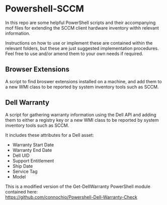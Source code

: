 # Powershell-SCCM

In this repo are some helpful PowerShell scripts and their accompanying mof files for extending the SCCM client hardware inventory withh relevant information.

Instructions on how to use or implement these are contained within the relevant folders, but these are just suggested implementation procedures. Feel free to use and/or amend them to your own needs if required.

## Browser Extensions

A script to find broswer extensions installed on a machine, and add them to a new WMI class to be reported by system inventory tools such as SCCM.

## Dell Warranty

A script for gathering warranty information using the Dell API and adding them to either a registry key or a new WMI class to be reported by system inventory tools such as SCCM.  

It includes these attributes for a Dell asset:
* Warranty Start Date
* Warranty End Date
* Dell UID
* Support Entitlement
* Ship Date
* Service Tag
* Model

This is a modified version of the Get-DellWarranty PowerShell module contained here:  
https://github.com/connochio/Powershell-Dell-Warranty-Check
